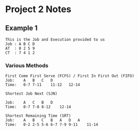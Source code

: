 # Project 2 Notes
## Example 1
```
This is the Job and Execution provided to us
Job	: A B C D
AT	: 0 2 5 9
CT	: 7 4 1 2
```

### Various Methods
```
First Come First Serve (FCFS) / First In First Out (FIFO)
Job:	A	B	C	D
Time:	0-7	7-11	11-12	12-14

Shortest Job Next (SJN)

Job:	A	C	B	D
Time:	0-7	7-8	8-12	12-14

Shortest Remaining Time (SRT)
Job:	A	B	C	B	A	D	A
Time:	0-2	2-5	5-6	6-7	7-9	9-11	11-14
```
